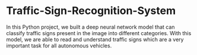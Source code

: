 # Traffic-Sign-Recognition-System
In this Python project, we built a deep neural network model that can classify traffic signs present in the image into different categories. With this model, we are able to read and understand traffic signs which are a very important task for all autonomous vehicles.
